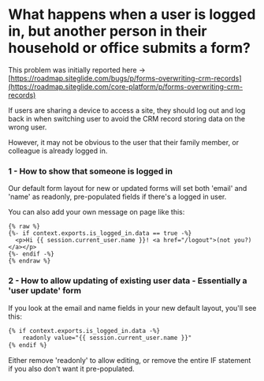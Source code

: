 # What happens when a user is logged in, but another person in their household or office submits a form?

This problem was initially reported here -> [https://roadmap.siteglide.com/bugs/p/forms-overwriting-crm-records](https://roadmap.siteglide.com/core-platform/p/forms-overwriting-crm-records)

If users are sharing a device to access a site, they should log out and log back in when switching user to avoid the CRM record storing data on the wrong user.

However, it may not be obvious to the user that their family member, or colleague is already logged in.

### 1 - How to show that someone is logged in

Our default form layout for new or updated forms will set both 'email' and 'name' as readonly, pre-populated fields if there's a logged in user.

You can also add your own message on page like this:

```liquid
{% raw %}
{%- if context.exports.is_logged_in.data == true -%}
  <p>Hi {{ session.current_user.name }}! <a href="/logout">(not you?)</a></p>
{%- endif -%}
{% endraw %}
```

### 2 - How to allow updating of existing user data - Essentially a 'user update' form

If you look at the email and name fields in your new default layout, you'll see this:

```html
{% if context.exports.is_logged_in.data -%}
    readonly value="{{ session.current_user.name }}"
{% endif %}
```

Either remove 'readonly' to allow editing, or remove the entire IF statement if you also don't want it pre-populated.